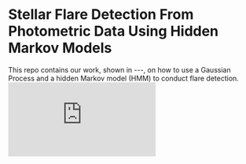 # Stellar Flare Detection From Photometric Data Using Hidden Markov Models

This repo contains our work, shown in ---, on how to use a Gaussian Process and a hidden Markov model (HMM) to conduct flare detection. 
![Alt text](https://github.com/Esquivel-Arturo/celeriteQFD/blob/main/Res/Injection_recover/QFD_example_031381302.pdf)
